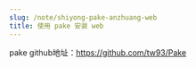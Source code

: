 ```yaml
---
slug: /note/shiyong-pake-anzhuang-web
title: 使用 pake 安装 web
---
```


pake github地址：https://github.com/tw93/Pake

